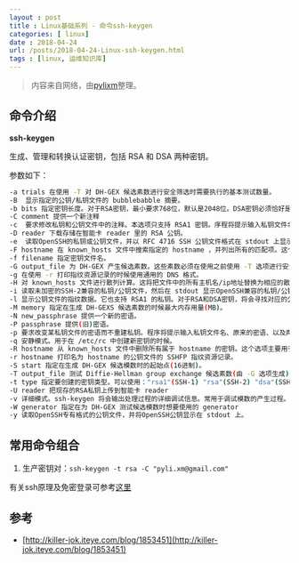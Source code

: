```yaml
---
layout : post
title : Linux基础系列 - 命令ssh-keygen
categories: [ linux] 
date : 2018-04-24
url: /posts/2018-04-24-Linux-ssh-keygen.html 
tags : [linux, 运维知识库]
---
```


> 内容来自网络，由[pylixm](http://pylixm.cc)整理。

## 命令介绍


**ssh-keygen**

生成、管理和转换认证密钥，包括 RSA 和 DSA 两种密钥。
<!-- more -->
参数如下：
```bash
-a trials 在使用 -T 对 DH-GEX 候选素数进行安全筛选时需要执行的基本测试数量。
-B  显示指定的公钥/私钥文件的 bubblebabble 摘要。
-b bits 指定密钥长度。对于RSA密钥，最小要求768位，默认是2048位。DSA密钥必须恰好是1024位(FIPS 186-2 标准的要求)。
-C comment 提供一个新注释
-c  要求修改私钥和公钥文件中的注释。本选项只支持 RSA1 密钥。序程将提示输入私钥文件名、密语(如果存在)、新注释。
-D reader 下载存储在智能卡 reader 里的 RSA 公钥。
-e  读取OpenSSH的私钥或公钥文件，并以 RFC 4716 SSH 公钥文件格式在 stdout 上显示出来。该选项能够为多种商业版本的 SSH 输出密钥。
-F hostname 在 known_hosts 文件中搜索指定的 hostname ，并列出所有的匹配项。这个选项主要用于查找散列过的主机名/ip地址，还可以和 -H 选项联用打印找到的公钥的散列值。
-f filename 指定密钥文件名。
-G output_file 为 DH-GEX 产生候选素数。这些素数必须在使用之前使用 -T 选项进行安全筛选。
-g 在使用 -r 打印指纹资源记录的时候使用通用的 DNS 格式。
-H 对 known_hosts 文件进行散列计算。这将把文件中的所有主机名/ip地址替换为相应的散列值。原来文件的内容将会添加一个".old"后缀后保存。这些散列值只能被 ssh 和 sshd 使用。这个选项不会修改已经经过散列的主机名/ip地址，因此可以在部分公钥已经散列过的文件上安全使用。
-i 读取未加密的SSH-2兼容的私钥/公钥文件，然后在 stdout 显示OpenSSH兼容的私钥/公钥。该选项主要用于从多种商业版本的SSH中导入密钥。
-l 显示公钥文件的指纹数据。它也支持 RSA1 的私钥。对于RSA和DSA密钥，将会寻找对应的公钥文件，然后显示其指纹数据。
-M memory 指定在生成 DH-GEXS 候选素数的时候最大内存用量(MB)。
-N new_passphrase 提供一个新的密语。
-P passphrase 提供(旧)密语。
-p 要求改变某私钥文件的密语而不重建私钥。程序将提示输入私钥文件名、原来的密语、以及两次输入新密语。
-q 安静模式。用于在 /etc/rc 中创建新密钥的时候。
-R hostname 从 known_hosts 文件中删除所有属于 hostname 的密钥。这个选项主要用于删除经过散列的主机(参见 -H 选项)的密钥。
-r hostname 打印名为 hostname 的公钥文件的 SSHFP 指纹资源记录。
-S start 指定在生成 DH-GEX 候选模数时的起始点(16进制)。
-T output_file 测试 Diffie-Hellman group exchange 候选素数(由 -G 选项生成)的安全性。
-t type 指定要创建的密钥类型。可以使用："rsa1"(SSH-1) "rsa"(SSH-2) "dsa"(SSH-2)
-U reader 把现存的RSA私钥上传到智能卡 reader
-v 详细模式。ssh-keygen 将会输出处理过程的详细调试信息。常用于调试模数的产生过程。重复使用多个 -v 选项将会增加信息的详细程度(最大3次)。
-W generator 指定在为 DH-GEX 测试候选模数时想要使用的 generator
-y 读取OpenSSH专有格式的公钥文件，并将OpenSSH公钥显示在 stdout 上。
```

## 常用命令组合

1. 生产密钥对：`ssh-keygen -t rsa -C "pyli.xm@gmail.com"`

有关ssh原理及免密登录可参考[这里](http://pylixm.cc/posts/2016-11-16-ssh-how-to-use.html)

## 参考

- [http://killer-jok.iteye.com/blog/1853451](http://killer-jok.iteye.com/blog/1853451)